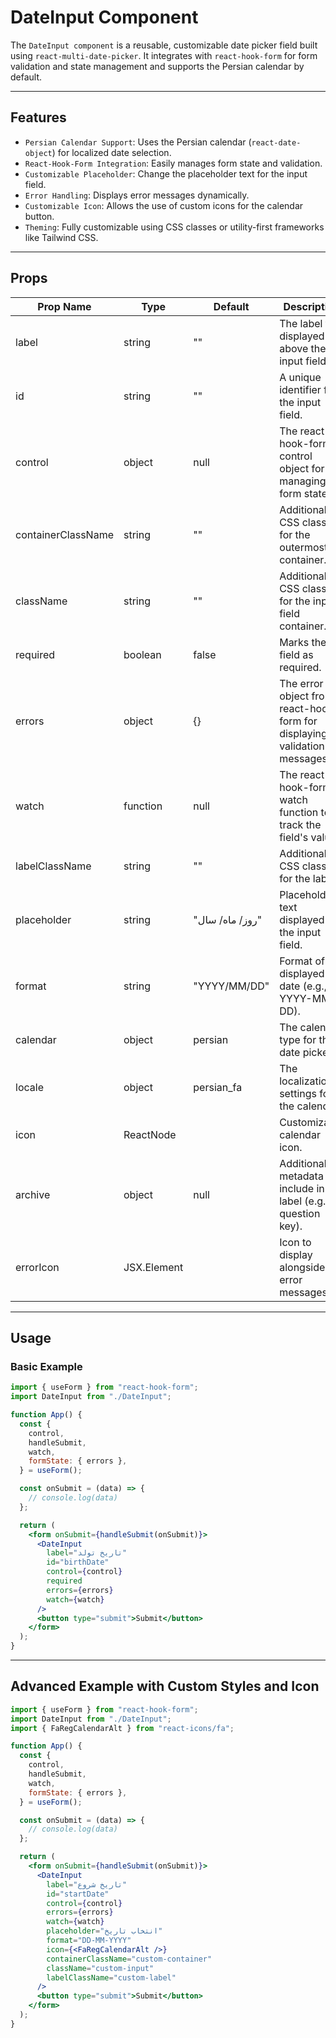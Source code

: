 # DateInput Component

The `DateInput component` is a reusable, customizable date picker field built using `react-multi-date-picker`. It integrates with `react-hook-form` for form validation and state management and supports the Persian calendar by default.

---

## Features

- `Persian Calendar Support`: Uses the Persian calendar (`react-date-object`) for localized date selection.
- `React-Hook-Form Integration`: Easily manages form state and validation.
- `Customizable Placeholder`: Change the placeholder text for the input field.
- `Error Handling`: Displays error messages dynamically.
- `Customizable Icon`: Allows the use of custom icons for the calendar button.
- `Theming`: Fully customizable using CSS classes or utility-first frameworks like Tailwind CSS.

---

## Props

| Prop Name          | Type        | Default              | Description                                                               |
| ------------------ | ----------- | -------------------- | ------------------------------------------------------------------------- |
| label              | string      | ""                   | The label text displayed above the input field.                           |
| id                 | string      | ""                   | A unique identifier for the input field.                                  |
| control            | object      | null                 | The react-hook-form control object for managing form state.               |
| containerClassName | string      | ""                   | Additional CSS classes for the outermost container.                       |
| className          | string      | ""                   | Additional CSS classes for the input field container.                     |
| required           | boolean     | false                | Marks the field as required.                                              |
| errors             | object      | {}                   | The error object from react-hook-form for displaying validation messages. |
| watch              | function    | null                 | The react-hook-form watch function to track the field's value.            |
| labelClassName     | string      | ""                   | Additional CSS classes for the label.                                     |
| placeholder        | string      | "روز/ ماه/ سال"      | Placeholder text displayed in the input field.                            |
| format             | string      | "YYYY/MM/DD"         | Format of the displayed date (e.g., YYYY-MM-DD).                          |
| calendar           | object      | persian              | The calendar type for the date picker.                                    |
| locale             | object      | persian_fa           | The localization settings for the calendar.                               |
| icon               | ReactNode   | <BsCalendar2Event /> | Customizable calendar icon.                                               |
| archive            | object      | null                 | Additional metadata to include in the label (e.g., question key).         |
| errorIcon          | JSX.Element | <BiError />          | Icon to display alongside error messages.                                 |

---

## Usage

### Basic Example

```jsx
import { useForm } from "react-hook-form";
import DateInput from "./DateInput";

function App() {
  const {
    control,
    handleSubmit,
    watch,
    formState: { errors },
  } = useForm();

  const onSubmit = (data) => {
    // console.log(data)
  };

  return (
    <form onSubmit={handleSubmit(onSubmit)}>
      <DateInput
        label="تاریخ تولد"
        id="birthDate"
        control={control}
        required
        errors={errors}
        watch={watch}
      />
      <button type="submit">Submit</button>
    </form>
  );
}
```

---

## Advanced Example with Custom Styles and Icon

```jsx
import { useForm } from "react-hook-form";
import DateInput from "./DateInput";
import { FaRegCalendarAlt } from "react-icons/fa";

function App() {
  const {
    control,
    handleSubmit,
    watch,
    formState: { errors },
  } = useForm();

  const onSubmit = (data) => {
    // console.log(data)
  };

  return (
    <form onSubmit={handleSubmit(onSubmit)}>
      <DateInput
        label="تاریخ شروع"
        id="startDate"
        control={control}
        errors={errors}
        watch={watch}
        placeholder="انتخاب تاریخ"
        format="DD-MM-YYYY"
        icon={<FaRegCalendarAlt />}
        containerClassName="custom-container"
        className="custom-input"
        labelClassName="custom-label"
      />
      <button type="submit">Submit</button>
    </form>
  );
}
```
